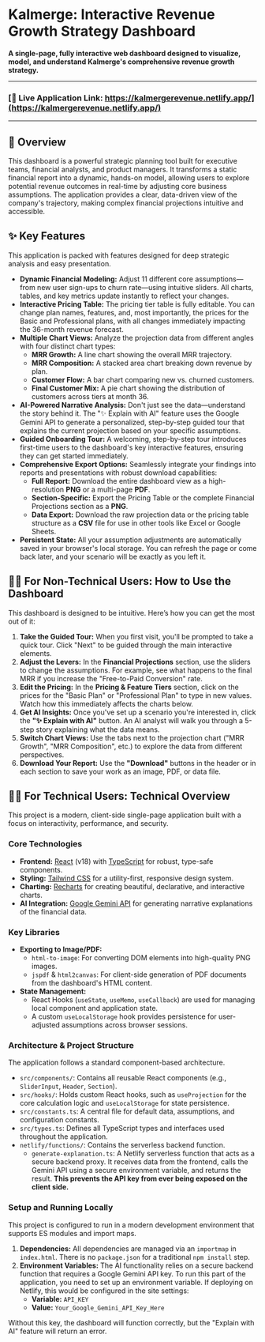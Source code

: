 # Kalmerge: Interactive Revenue Growth Strategy Dashboard

**A single-page, fully interactive web dashboard designed to visualize, model, and understand Kalmerge's comprehensive revenue growth strategy.**

---

### **[🚀 Live Application Link: https://kalmergerevenue.netlify.app/](https://kalmergerevenue.netlify.app/)**

---

## 📖 Overview

This dashboard is a powerful strategic planning tool built for executive teams, financial analysts, and product managers. It transforms a static financial report into a dynamic, hands-on model, allowing users to explore potential revenue outcomes in real-time by adjusting core business assumptions. The application provides a clear, data-driven view of the company's trajectory, making complex financial projections intuitive and accessible.

## ✨ Key Features

This application is packed with features designed for deep strategic analysis and easy presentation.

*   **Dynamic Financial Modeling:** Adjust 11 different core assumptions—from new user sign-ups to churn rate—using intuitive sliders. All charts, tables, and key metrics update instantly to reflect your changes.
*   **Interactive Pricing Table:** The pricing tier table is fully editable. You can change plan names, features, and, most importantly, the prices for the Basic and Professional plans, with all changes immediately impacting the 36-month revenue forecast.
*   **Multiple Chart Views:** Analyze the projection data from different angles with four distinct chart types:
    *   **MRR Growth:** A line chart showing the overall MRR trajectory.
    *   **MRR Composition:** A stacked area chart breaking down revenue by plan.
    *   **Customer Flow:** A bar chart comparing new vs. churned customers.
    *   **Final Customer Mix:** A pie chart showing the distribution of customers across tiers at month 36.
*   **AI-Powered Narrative Analysis:** Don't just see the data—understand the story behind it. The "✨ Explain with AI" feature uses the Google Gemini API to generate a personalized, step-by-step guided tour that explains the current projection based on your specific assumptions.
*   **Guided Onboarding Tour:** A welcoming, step-by-step tour introduces first-time users to the dashboard's key interactive features, ensuring they can get started immediately.
*   **Comprehensive Export Options:** Seamlessly integrate your findings into reports and presentations with robust download capabilities:
    *   **Full Report:** Download the entire dashboard view as a high-resolution **PNG** or a multi-page **PDF**.
    *   **Section-Specific:** Export the Pricing Table or the complete Financial Projections section as a **PNG**.
    *   **Data Export:** Download the raw projection data or the pricing table structure as a **CSV** file for use in other tools like Excel or Google Sheets.
*   **Persistent State:** All your assumption adjustments are automatically saved in your browser's local storage. You can refresh the page or come back later, and your scenario will be exactly as you left it.

## 👩‍💼 For Non-Technical Users: How to Use the Dashboard

This dashboard is designed to be intuitive. Here’s how you can get the most out of it:

1.  **Take the Guided Tour:** When you first visit, you'll be prompted to take a quick tour. Click "Next" to be guided through the main interactive elements.
2.  **Adjust the Levers:** In the **Financial Projections** section, use the sliders to change the assumptions. For example, see what happens to the final MRR if you increase the "Free-to-Paid Conversion" rate.
3.  **Edit the Pricing:** In the **Pricing & Feature Tiers** section, click on the prices for the "Basic Plan" or "Professional Plan" to type in new values. Watch how this immediately affects the charts below.
4.  **Get AI Insights:** Once you've set up a scenario you're interested in, click the **"✨ Explain with AI"** button. An AI analyst will walk you through a 5-step story explaining what the data means.
5.  **Switch Chart Views:** Use the tabs next to the projection chart ("MRR Growth", "MRR Composition", etc.) to explore the data from different perspectives.
6.  **Download Your Report:** Use the **"Download"** buttons in the header or in each section to save your work as an image, PDF, or data file.

## 👨‍💻 For Technical Users: Technical Overview

This project is a modern, client-side single-page application built with a focus on interactivity, performance, and security.

### Core Technologies

*   **Frontend:** [React](https://reactjs.org/) (v18) with [TypeScript](https://www.typescriptlang.org/) for robust, type-safe components.
*   **Styling:** [Tailwind CSS](https://tailwindcss.com/) for a utility-first, responsive design system.
*   **Charting:** [Recharts](https://recharts.org/) for creating beautiful, declarative, and interactive charts.
*   **AI Integration:** [Google Gemini API](https://ai.google.dev/) for generating narrative explanations of the financial data.

### Key Libraries

*   **Exporting to Image/PDF:**
    *   `html-to-image`: For converting DOM elements into high-quality PNG images.
    *   `jspdf` & `html2canvas`: For client-side generation of PDF documents from the dashboard's HTML content.
*   **State Management:**
    *   React Hooks (`useState`, `useMemo`, `useCallback`) are used for managing local component and application state.
    *   A custom `useLocalStorage` hook provides persistence for user-adjusted assumptions across browser sessions.

### Architecture & Project Structure

The application follows a standard component-based architecture.

*   `src/components/`: Contains all reusable React components (e.g., `SliderInput`, `Header`, `Section`).
*   `src/hooks/`: Holds custom React hooks, such as `useProjection` for the core calculation logic and `useLocalStorage` for state persistence.
*   `src/constants.ts`: A central file for default data, assumptions, and configuration constants.
*   `src/types.ts`: Defines all TypeScript types and interfaces used throughout the application.
*   `netlify/functions/`: Contains the serverless backend function.
    *   `generate-explanation.ts`: A Netlify serverless function that acts as a secure backend proxy. It receives data from the frontend, calls the Gemini API using a secure environment variable, and returns the result. **This prevents the API key from ever being exposed on the client side.**

### Setup and Running Locally

This project is configured to run in a modern development environment that supports ES modules and import maps.

1.  **Dependencies:** All dependencies are managed via an `importmap` in `index.html`. There is no `package.json` for a traditional `npm install` step.
2.  **Environment Variables:** The AI functionality relies on a secure backend function that requires a Google Gemini API key. To run this part of the application, you need to set up an environment variable. If deploying on Netlify, this would be configured in the site settings:
    *   **Variable:** `API_KEY`
    *   **Value:** `Your_Google_Gemini_API_Key_Here`

Without this key, the dashboard will function correctly, but the "Explain with AI" feature will return an error.
